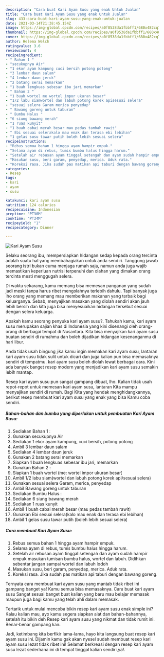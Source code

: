 ```yaml
---
description: "Cara buat Kari Ayam Susu yang enak Untuk Jualan"
title: "Cara buat Kari Ayam Susu yang enak Untuk Jualan"
slug: 433-cara-buat-kari-ayam-susu-yang-enak-untuk-jualan
date: 2021-03-14T21:38:45.154Z
image: https://img-global.cpcdn.com/recipes/a0f8538da1fbbff1/680x482cq70/kari-ayam-susu-foto-resep-utama.jpg
thumbnail: https://img-global.cpcdn.com/recipes/a0f8538da1fbbff1/680x482cq70/kari-ayam-susu-foto-resep-utama.jpg
cover: https://img-global.cpcdn.com/recipes/a0f8538da1fbbff1/680x482cq70/kari-ayam-susu-foto-resep-utama.jpg
author: Helena Welch
ratingvalue: 3.6
reviewcount: 4
recipeingredient:
- " Bahan 1 "
- "secukupnya Air"
- "1 ekor ayam kampung cuci bersih potong potong"
- "3 lembar daun salam"
- "4 lembar daun jeruk"
- "2 batang serai memarkan"
- "1 buah lengkuas sebesar ibu jari memarkan"
- " Bahan 2 "
- "1 buah wortel me wortel impor ukuran besar"
- "1/2 labu siamwortel dan labuh potong korek apisesuai selera"
- "sesuai selera Garam merica penyedap"
- " Bawang goreng untuk taburan"
- " Bumbu Halus "
- "6 siung bawang merah"
- "1 ruas kunyit"
- "1 buah cabai merah besar mau pedas tambah rawit"
- " Ebi sesuai selerakalo mau enak dan terasa ebi lebihan"
- "1 gelas susu tawar putih boleh lebih sesuai selera"
recipeinstructions:
- "Rebus semua bahan 1 hingga ayam hampir empuk."
- "Selama ayam di rebus, tumis bumbu halus hingga harum."
- "Setelah air rebusan ayam tinggal setengah dan ayam sudah hampir empuk masukan tumisan bumbu halus, wortel dan labuh. Didihkan sebentar jangan sampai wortel dan labuh lodoh"
- "Masukan susu, beri garam, penyedap, merica. Aduk rata."
- "Koreksi rasa. Jika sudah pas matikan api taburi dengan bawang goreng."
categories:
- Resep
tags:
- kari
- ayam
- susu

katakunci: kari ayam susu 
nutrition: 124 calories
recipecuisine: Indonesian
preptime: "PT30M"
cooktime: "PT34M"
recipeyield: "1"
recipecategory: Dinner

---
```



![Kari Ayam Susu](https://img-global.cpcdn.com/recipes/a0f8538da1fbbff1/680x482cq70/kari-ayam-susu-foto-resep-utama.jpg)

Selaku seorang ibu, mempersiapkan hidangan sedap kepada orang tercinta adalah suatu hal yang membahagiakan untuk anda sendiri. Tanggung jawab seorang istri bukan cuma menjaga rumah saja, namun anda juga wajib memastikan keperluan nutrisi terpenuhi dan olahan yang dimakan orang tercinta mesti menggugah selera.

Di waktu  sekarang, kamu memang bisa memesan panganan yang sudah jadi meski tanpa harus ribet mengolahnya terlebih dahulu. Tapi banyak juga lho orang yang memang mau memberikan makanan yang terbaik bagi keluarganya. Sebab, menyajikan masakan yang diolah sendiri akan jauh lebih bersih dan kita juga bisa menyesuaikan hidangan tersebut sesuai dengan selera keluarga. 



Apakah kamu seorang penyuka kari ayam susu?. Tahukah kamu, kari ayam susu merupakan sajian khas di Indonesia yang kini disenangi oleh orang-orang di berbagai tempat di Nusantara. Kita bisa menyajikan kari ayam susu buatan sendiri di rumahmu dan boleh dijadikan hidangan kesenanganmu di hari libur.

Anda tidak usah bingung jika kamu ingin memakan kari ayam susu, lantaran kari ayam susu tidak sulit untuk dicari dan juga kalian pun bisa memasaknya sendiri di tempatmu. kari ayam susu boleh diolah lewat berbagai cara. Kini ada banyak banget resep modern yang menjadikan kari ayam susu semakin lebih mantap.

Resep kari ayam susu pun sangat gampang dibuat, lho. Kalian tidak usah repot-repot untuk memesan kari ayam susu, lantaran Kita mampu menyajikan sendiri di rumah. Bagi Kita yang hendak menghidangkannya, berikut resep membuat kari ayam susu yang enak yang bisa Kamu coba sendiri.

<!--inarticleads1-->

##### Bahan-bahan dan bumbu yang diperlukan untuk pembuatan Kari Ayam Susu:

1. Sediakan  Bahan 1 :
1. Gunakan secukupnya Air
1. Sediakan 1 ekor ayam kampung, cuci bersih, potong potong
1. Ambil 3 lembar daun salam
1. Sediakan 4 lembar daun jeruk
1. Gunakan 2 batang serai memarkan
1. Siapkan 1 buah lengkuas sebesar ibu jari, memarkan
1. Gunakan  Bahan 2 :
1. Siapkan 1 buah wortel (me: wortel impor ukuran besar)
1. Ambil 1/2 labu siam(wortel dan labuh potong korek api/sesuai selera)
1. Gunakan sesuai selera Garam, merica, penyedap
1. Ambil  Bawang goreng untuk taburan
1. Sediakan  Bumbu Halus :
1. Sediakan 6 siung bawang merah
1. Sediakan 1 ruas kunyit
1. Ambil 1 buah cabai merah besar (mau pedas tambah rawit)
1. Gunakan  Ebi sesuai selera(kalo mau enak dan terasa ebi lebihan)
1. Ambil 1 gelas susu tawar putih (boleh lebih sesuai selera)




<!--inarticleads2-->

##### Cara membuat Kari Ayam Susu:

1. Rebus semua bahan 1 hingga ayam hampir empuk.
1. Selama ayam di rebus, tumis bumbu halus hingga harum.
1. Setelah air rebusan ayam tinggal setengah dan ayam sudah hampir empuk masukan tumisan bumbu halus, wortel dan labuh. Didihkan sebentar jangan sampai wortel dan labuh lodoh
1. Masukan susu, beri garam, penyedap, merica. Aduk rata.
1. Koreksi rasa. Jika sudah pas matikan api taburi dengan bawang goreng.




Ternyata cara membuat kari ayam susu yang mantab tidak ribet ini gampang banget ya! Kamu semua bisa memasaknya. Cara buat kari ayam susu Sangat sesuai banget buat kalian yang baru mau belajar memasak maupun juga bagi kamu yang telah ahli dalam memasak.

Tertarik untuk mulai mencoba bikin resep kari ayam susu enak simple ini? Kalau kalian mau, ayo kamu segera siapkan alat dan bahan-bahannya, setelah itu bikin deh Resep kari ayam susu yang nikmat dan tidak rumit ini. Benar-benar gampang kan. 

Jadi, ketimbang kita berfikir lama-lama, hayo kita langsung buat resep kari ayam susu ini. Dijamin kamu gak akan nyesel sudah membuat resep kari ayam susu lezat tidak ribet ini! Selamat berkreasi dengan resep kari ayam susu lezat sederhana ini di tempat tinggal kalian sendiri,ya!.

